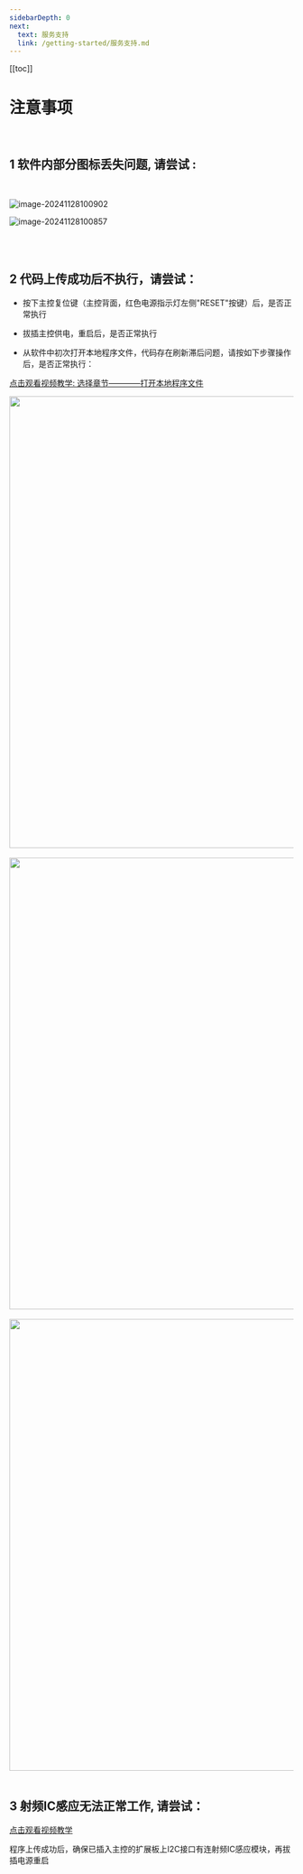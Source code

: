 ```yaml
---
sidebarDepth: 0
next:
  text: 服务支持
  link: /getting-started/服务支持.md
---
```


[[toc]]

# 注意事项

<br>

## 1 软件内部分图标丢失问题, 请尝试 :
 <br>

![image-20241128100902](/getting-started.assets/20241128100902.png)

![image-20241128100857](/getting-started.assets/20241128100857.png)

<br>
<br>

## 2 代码上传成功后不执行，请尝试：
- 按下主控复位键（主控背面，红色电源指示灯左侧"RESET"按键）后，是否正常执行

- 拔插主控供电，重启后，是否正常执行

- 从软件中初次打开本地程序文件，代码存在刷新滞后问题，请按如下步骤操作后，是否正常执行：

<a href="https://www.bilibili.com/video/BV1rpziY3E2J/?spm_id_from=333.1007.top_right_bar_window_dynamic.content.click&vd_source=d34a80bae9d64a0c5a0716bd47877802" target="_blank">点击观看视频教学: 选择章节————打开本地程序文件</a>
<br>

<img src="/getting-started.assets/Snipaste_2024-12-10_14-45-13.png" width=800>
<br>
<br>
<img src="/getting-started.assets/Snipaste_2024-12-10_14-51-25.png" width=800>
<br>
<br>
<img src="/getting-started.assets/Snipaste_2024-12-10_14-55-22.png" width=800>

<br>
<br>

## 3 射频IC感应无法正常工作, 请尝试：

<a href="https://www.bilibili.com/video/BV1tDqcYEEWb/?vd_source=d34a80bae9d64a0c5a0716bd47877802" target="_blank">点击观看视频教学</a>

程序上传成功后，确保已插入主控的扩展板上I2C接口有连射频IC感应模块，再拔插电源重启
